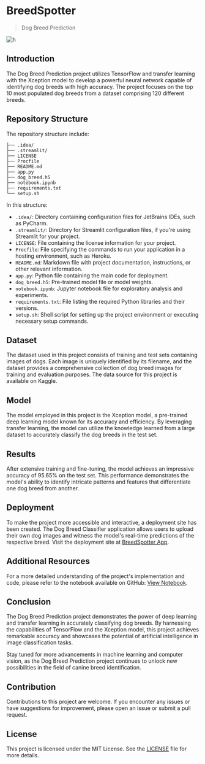 # **BreedSpotter**
> Dog Breed Prediction

![h](https://user-images.githubusercontent.com/96771321/214430950-66cc8641-b309-4de1-8a8f-7a568f69910c.jpg)

## Introduction
The Dog Breed Prediction project utilizes TensorFlow and transfer learning with the Xception model to develop a powerful neural network capable of identifying dog breeds with high accuracy. The project focuses on the top 10 most populated dog breeds from a dataset comprising 120 different breeds.

## Repository Structure

The repository structure include:

```
├── .idea/
├── .streamlit/
├── LICENSE
├── Procfile
├── README.md
├── app.py
├── dog_breed.h5
├── notebook.ipynb
├── requirements.txt
└── setup.sh
```

In this structure:

- `.idea/`: Directory containing configuration files for JetBrains IDEs, such as PyCharm.
- `.streamlit/`: Directory for Streamlit configuration files, if you're using Streamlit for your project.
- `LICENSE`: File containing the license information for your project.
- `Procfile`: File specifying the commands to run your application in a hosting environment, such as Heroku.
- `README.md`: Markdown file with project documentation, instructions, or other relevant information.
- `app.py`: Python file containing the main code for deployment.
- `dog_breed.h5`: Pre-trained model file or model weights.
- `notebook.ipynb`: Jupyter notebook file for exploratory analysis and experiments.
- `requirements.txt`: File listing the required Python libraries and their versions.
- `setup.sh`: Shell script for setting up the project environment or executing necessary setup commands.


## Dataset
The dataset used in this project consists of training and test sets containing images of dogs. Each image is uniquely identified by its filename, and the dataset provides a comprehensive collection of dog breed images for training and evaluation purposes. The data source for this project is available on Kaggle.

## Model
The model employed in this project is the Xception model, a pre-trained deep learning model known for its accuracy and efficiency. By leveraging transfer learning, the model can utilize the knowledge learned from a large dataset to accurately classify the dog breeds in the test set.

## Results
After extensive training and fine-tuning, the model achieves an impressive accuracy of 95.65% on the test set. This performance demonstrates the model's ability to identify intricate patterns and features that differentiate one dog breed from another.

## Deployment
To make the project more accessible and interactive, a deployment site has been created. The Dog Breed Classifier application allows users to upload their own dog images and witness the model's real-time predictions of the respective breed. Visit the deployment site at [BreedSpotter App](https://breedspotter.streamlit.app/).

## Additional Resources
For a more detailed understanding of the project's implementation and code, please refer to the notebook available on GitHub: [View Notebook](https://github.com/Davidsonity/BreedSpotter/blob/main/notebook.ipynb).

## Conclusion
The Dog Breed Prediction project demonstrates the power of deep learning and transfer learning in accurately classifying dog breeds. By harnessing the capabilities of TensorFlow and the Xception model, this project achieves remarkable accuracy and showcases the potential of artificial intelligence in image classification tasks.

Stay tuned for more advancements in machine learning and computer vision, as the Dog Breed Prediction project continues to unlock new possibilities in the field of canine breed identification.

## Contribution
Contributions to this project are welcome. If you encounter any issues or have suggestions for improvement, please open an issue or submit a pull request.

## License
This project is licensed under the MIT License. See the [LICENSE](LICENSE) file for more details.
